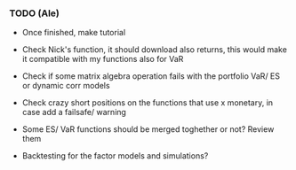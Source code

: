 ### TODO (Ale)

- Once finished, make tutorial

- Check Nick's function, it should download also returns, this would make it compatible with my functions also for VaR

- Check if some matrix algebra operation fails with the portfolio VaR/ ES or dynamic corr models

- Check crazy short positions on the functions that use x monetary, in case add a failsafe/ warning

- Some ES/ VaR functions should be merged toghether or not? Review them

- Backtesting for the factor models and simulations?